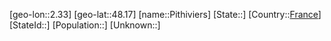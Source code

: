 ﻿---
location: [48.17,2.33]
type: City
tags:
- geo/City


SpocWebEntityId: 33392
isDeleted: false
confidential: public

---
[geo-lon::2.33]
[geo-lat::48.17]
[name::Pithiviers]
[State::]
[Country::[France](geo/Continent/Europe/France.md)]
[StateId::]
[Population::]
[Unknown::]

